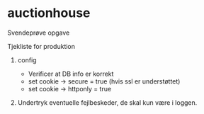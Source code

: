 # auctionhouse

Svendeprøve opgave

Tjekliste for produktion

1. config
    - Verificer at DB info er korrekt
    - set cookie -> secure = true (hvis ssl er understøttet)
    - set cookie -> httponly = true
    
2. Undertryk eventuelle fejlbeskeder, de skal kun være i loggen.
